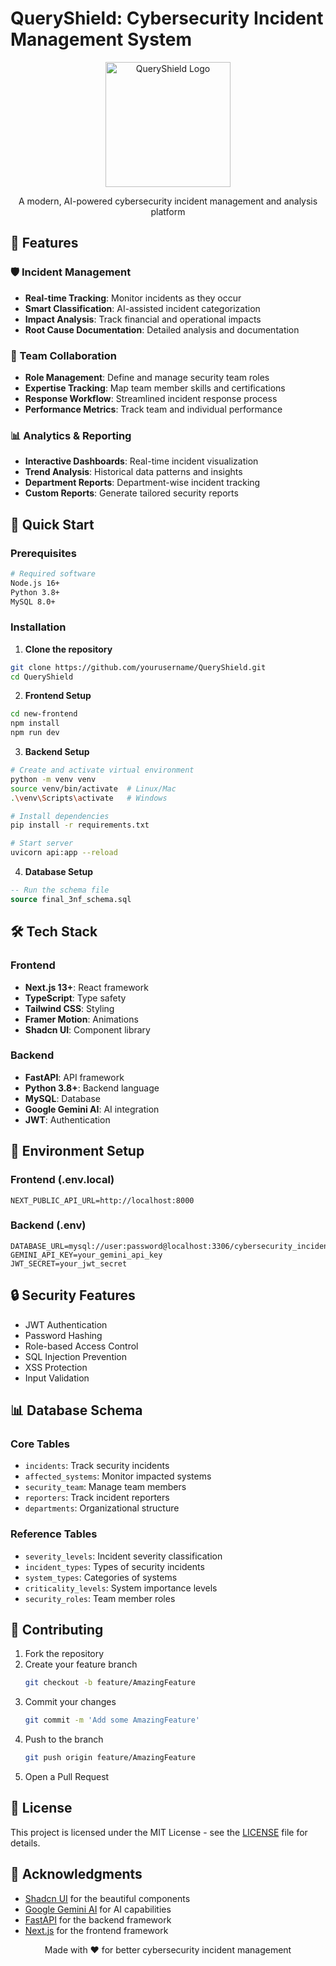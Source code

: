 













# QueryShield: Cybersecurity Incident Management System

<div align="center">
  <img src="path_to_your_logo.png" alt="QueryShield Logo" width="200"/>
  <p>A modern, AI-powered cybersecurity incident management and analysis platform</p>
</div>

## 🌟 Features

### 🛡️ Incident Management
- **Real-time Tracking**: Monitor incidents as they occur
- **Smart Classification**: AI-assisted incident categorization
- **Impact Analysis**: Track financial and operational impacts
- **Root Cause Documentation**: Detailed analysis and documentation

### 👥 Team Collaboration
- **Role Management**: Define and manage security team roles
- **Expertise Tracking**: Map team member skills and certifications
- **Response Workflow**: Streamlined incident response process
- **Performance Metrics**: Track team and individual performance

### 📊 Analytics & Reporting
- **Interactive Dashboards**: Real-time incident visualization
- **Trend Analysis**: Historical data patterns and insights
- **Department Reports**: Department-wise incident tracking
- **Custom Reports**: Generate tailored security reports

## 🚀 Quick Start

### Prerequisites
```bash
# Required software
Node.js 16+
Python 3.8+
MySQL 8.0+
```

### Installation

1. **Clone the repository**
```bash
git clone https://github.com/yourusername/QueryShield.git
cd QueryShield
```

2. **Frontend Setup**
```bash
cd new-frontend
npm install
npm run dev
```

3. **Backend Setup**
```bash
# Create and activate virtual environment
python -m venv venv
source venv/bin/activate  # Linux/Mac
.\venv\Scripts\activate   # Windows

# Install dependencies
pip install -r requirements.txt

# Start server
uvicorn api:app --reload
```

4. **Database Setup**
```sql
-- Run the schema file
source final_3nf_schema.sql
```

## 🛠️ Tech Stack

### Frontend
- **Next.js 13+**: React framework
- **TypeScript**: Type safety
- **Tailwind CSS**: Styling
- **Framer Motion**: Animations
- **Shadcn UI**: Component library

### Backend
- **FastAPI**: API framework
- **Python 3.8+**: Backend language
- **MySQL**: Database
- **Google Gemini AI**: AI integration
- **JWT**: Authentication

## 📝 Environment Setup

### Frontend (.env.local)
```env
NEXT_PUBLIC_API_URL=http://localhost:8000
```

### Backend (.env)
```env
DATABASE_URL=mysql://user:password@localhost:3306/cybersecurity_incidents_3nf
GEMINI_API_KEY=your_gemini_api_key
JWT_SECRET=your_jwt_secret
```

## 🔒 Security Features

- JWT Authentication
- Password Hashing
- Role-based Access Control
- SQL Injection Prevention
- XSS Protection
- Input Validation

## 📊 Database Schema

### Core Tables
- `incidents`: Track security incidents
- `affected_systems`: Monitor impacted systems
- `security_team`: Manage team members
- `reporters`: Track incident reporters
- `departments`: Organizational structure

### Reference Tables
- `severity_levels`: Incident severity classification
- `incident_types`: Types of security incidents
- `system_types`: Categories of systems
- `criticality_levels`: System importance levels
- `security_roles`: Team member roles

## 🤝 Contributing

1. Fork the repository
2. Create your feature branch
   ```bash
   git checkout -b feature/AmazingFeature
   ```
3. Commit your changes
   ```bash
   git commit -m 'Add some AmazingFeature'
   ```
4. Push to the branch
   ```bash
   git push origin feature/AmazingFeature
   ```
5. Open a Pull Request

## 📄 License

This project is licensed under the MIT License - see the [LICENSE](LICENSE) file for details.

## 🙏 Acknowledgments

- [Shadcn UI](https://ui.shadcn.com/) for the beautiful components
- [Google Gemini AI](https://cloud.google.com/vertex-ai) for AI capabilities
- [FastAPI](https://fastapi.tiangolo.com/) for the backend framework
- [Next.js](https://nextjs.org/) for the frontend framework

<div align="center">
  Made with ❤️ for better cybersecurity incident management
</div>
